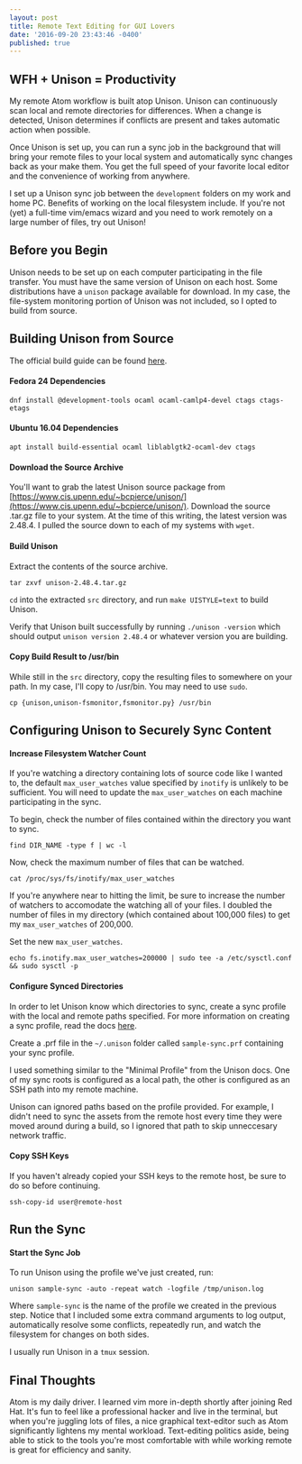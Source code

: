 ```yaml
---
layout: post
title: Remote Text Editing for GUI Lovers
date: '2016-09-20 23:43:46 -0400'
published: true
---
```


## WFH + Unison = Productivity

My remote Atom workflow is built atop Unison. Unison can continuously scan local and remote directories for differences. When a change is detected, Unison determines if conflicts are present and takes automatic action when possible.

Once Unison is set up, you can run a sync job in the background that will bring your remote files to your local system and automatically sync changes back as your make them. You get the full speed of your favorite local editor and the convenience of working from anywhere.

I set up a Unison sync job between the `development` folders on my work and home PC. Benefits of working on the local filesystem include. If you're not (yet) a full-time vim/emacs wizard and you need to work remotely on a large number of files, try out Unison!


## Before you Begin

Unison needs to be set up on each computer participating in the file transfer. You must have the same version of Unison on each host. Some distributions have a `unison` package available for download. In my case, the file-system monitoring portion of Unison was not included, so I opted to build from source.

## Building Unison from Source

The official build guide can be found [here](http://www.cis.upenn.edu/~bcpierce/unison/download/releases/stable/unison-manual.html#building).

#### Fedora 24 Dependencies
`dnf install @development-tools ocaml ocaml-camlp4-devel ctags ctags-etags`

#### Ubuntu 16.04 Dependencies
`apt install build-essential ocaml liblablgtk2-ocaml-dev ctags`

#### Download the Source Archive

You'll want to grab the latest Unison source package from [https://www.cis.upenn.edu/~bcpierce/unison/](https://www.cis.upenn.edu/~bcpierce/unison/). Download the source .tar.gz file to your system. At the time of this writing, the latest version was 2.48.4. I pulled the source down to each of my systems with `wget`.

#### Build Unison

Extract the contents of the source archive.

`tar zxvf unison-2.48.4.tar.gz`

`cd` into the extracted `src` directory, and run `make UISTYLE=text` to build Unison.

Verify that Unison built successfully by running `./unison -version` which should output `unison version 2.48.4` or whatever version you are building.

#### Copy Build Result to /usr/bin

While still in the `src` directory, copy the resulting files to somewhere on your path. In my case, I'll copy to /usr/bin. You may need to use `sudo`.

`cp {unison,unison-fsmonitor,fsmonitor.py} /usr/bin`

## Configuring Unison to Securely Sync Content

#### Increase Filesystem Watcher Count

If you're watching a directory containing lots of source code like I wanted to, the default `max_user_watches` value specified by `inotify` is unlikely to be sufficient. You will need to update the `max_user_watches` on each machine participating in the sync.

To begin, check the number of files contained within the directory you want to sync.

`find DIR_NAME -type f | wc -l`

Now, check the maximum number of files that can be watched.

`cat /proc/sys/fs/inotify/max_user_watches`

If you're anywhere near to hitting the limit, be sure to increase the number of watchers to accomodate the watching all of your files. I doubled the number of files in my directory (which contained about 100,000 files) to get my `max_user_watches` of 200,000.

Set the new `max_user_watches`.

`echo fs.inotify.max_user_watches=200000 | sudo tee -a /etc/sysctl.conf && sudo sysctl -p`

#### Configure Synced Directories

In order to let Unison know which directories to sync, create a sync profile with the local and remote paths specified. For more information on creating a sync profile, read the docs [here](http://www.cis.upenn.edu/~bcpierce/unison/download/releases/stable/unison-manual.html#profileegs).

Create a .prf file in the `~/.unison` folder called `sample-sync.prf` containing your sync profile.

I used something similar to the "Minimal Profile" from the Unison docs. One of my sync roots is configured as a local path, the other is configured as an SSH path into my remote machine.

Unison can ignored paths based on the profile provided. For example, I didn't need to sync the assets from the remote host every time they were moved around during a build, so I ignored that path to skip unneccesary network traffic.

#### Copy SSH Keys

If you haven't already copied your SSH keys to the remote host, be sure to do so before continuing.

`ssh-copy-id user@remote-host`

## Run the Sync
#### Start the Sync Job

To run Unison using the profile we've just created, run:

`unison sample-sync -auto -repeat watch -logfile /tmp/unison.log`

Where `sample-sync` is the name of the profile we created in the previous step. Notice that I included some extra command arguments to log output, automatically resolve some conflicts, repeatedly run, and watch the filesystem for changes on both sides.

I usually run Unison in a `tmux` session.


## Final Thoughts

Atom is my daily driver. I learned vim more in-depth shortly after joining Red Hat. It's fun to feel like a professional hacker and live in the terminal, but when you're juggling lots of files, a nice graphical text-editor such as Atom significantly lightens my mental workload. Text-editing politics aside, being able to stick to the tools you're most comfortable with while working remote is great for efficiency and sanity.
